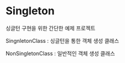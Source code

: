 # Singleton

싱글턴 구현을 위한 간단한 예제 프로젝트




SingnletonClass : 싱글턴을 통한 객체 생성 클래스

NonSingletonClass : 일반적인 객체 생성 클래스
